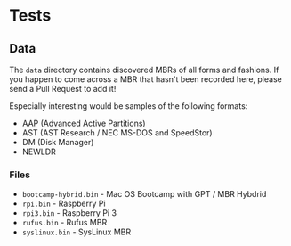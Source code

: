 # Tests

## Data

The `data` directory contains discovered MBRs of all forms and fashions.
If you happen to come across a MBR that hasn't been recorded here,
please send a Pull Request to add it!

Especially interesting would be samples of the following formats:

- AAP (Advanced Active Partitions)
- AST (AST Research / NEC MS-DOS and SpeedStor)
- DM (Disk Manager)
- NEWLDR

### Files

- `bootcamp-hybrid.bin` - Mac OS Bootcamp with GPT / MBR Hybdrid
- `rpi.bin` - Raspberry Pi
- `rpi3.bin` - Raspberry Pi 3
- `rufus.bin` - Rufus MBR
- `syslinux.bin` - SysLinux MBR
